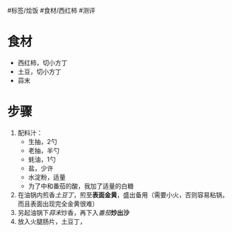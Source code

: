 #标签/烩饭
#食材/西红柿 
#测评

# 食材
- 西红柿，切小方丁
- 土豆，切小方丁
- 蒜末

# 步骤
1. 配料汁：
   - 生抽，2勺
   - 老抽，半勺
   - 蚝油，1勺
   - 盐，少许
   - 水淀粉，适量
   - 为了中和番茄的酸，我加了适量的白糖
1. 在油锅内煎香*土豆丁*，煎至**表面金黄**，盛出备用（需要小火，否则容易粘锅，而且表面出现完全金黄很难）
2. 另起油锅下*蒜末*炒香，再下入*番茄***炒出沙**
3. 放入火腿肠片，土豆丁，
